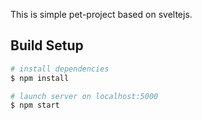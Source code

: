 This is simple pet-project based on sveltejs.

## Build Setup

``` bash
# install dependencies
$ npm install

# launch server on localhost:5000
$ npm start

```
